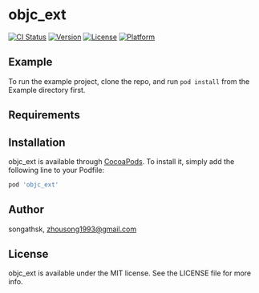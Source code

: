 # objc_ext

[![CI Status](http://img.shields.io/travis/songathsk/objc_ext.svg?style=flat)](https://travis-ci.org/songathsk/objc_ext)
[![Version](https://img.shields.io/cocoapods/v/objc_ext.svg?style=flat)](http://cocoapods.org/pods/objc_ext)
[![License](https://img.shields.io/cocoapods/l/objc_ext.svg?style=flat)](http://cocoapods.org/pods/objc_ext)
[![Platform](https://img.shields.io/cocoapods/p/objc_ext.svg?style=flat)](http://cocoapods.org/pods/objc_ext)

## Example

To run the example project, clone the repo, and run `pod install` from the Example directory first.

## Requirements

## Installation

objc_ext is available through [CocoaPods](http://cocoapods.org). To install
it, simply add the following line to your Podfile:

```ruby
pod 'objc_ext'
```

## Author

songathsk, zhousong1993@gmail.com

## License

objc_ext is available under the MIT license. See the LICENSE file for more info.
